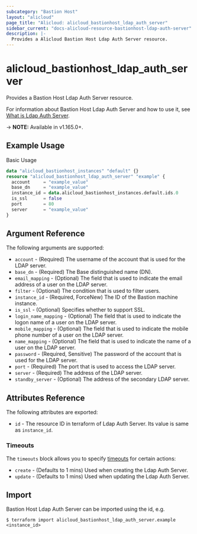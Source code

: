 ```yaml
---
subcategory: "Bastion Host"
layout: "alicloud"
page_title: "Alicloud: alicloud_bastionhost_ldap_auth_server"
sidebar_current: "docs-alicloud-resource-bastionhost-ldap-auth-server"
description: |-
  Provides a Alicloud Bastion Host Ldap Auth Server resource.
---
```


# alicloud\_bastionhost\_ldap\_auth\_server

Provides a Bastion Host Ldap Auth Server resource.

For information about Bastion Host Ldap Auth Server and how to use it, see [What is Ldap Auth Server](https://www.alibabacloud.com/help/en/bastion-host/latest/api-modifyinstanceldapauthserver-v1).

-> **NOTE:** Available in v1.165.0+.

## Example Usage

Basic Usage

```terraform
data "alicloud_bastionhost_instances" "default" {}
resource "alicloud_bastionhost_ldap_auth_server" "example" {
  account     = "example_value"
  base_dn     = "example_value"
  instance_id = data.alicloud_bastionhost_instances.default.ids.0
  is_ssl      = false
  port        = 80
  server      = "example_value"
}
```

## Argument Reference

The following arguments are supported:

* `account` - (Required) The username of the account that is used for the LDAP server.
* `base_dn` - (Required) The Base distinguished name (DN).
* `email_mapping` - (Optional) The field that is used to indicate the email address of a user on the LDAP server.
* `filter` - (Optional) The condition that is used to filter users.
* `instance_id` - (Required, ForceNew) The ID of the Bastion machine instance.
* `is_ssl` - (Optional) Specifies whether to support SSL.
* `login_name_mapping` - (Optional) The field that is used to indicate the logon name of a user on the LDAP server.
* `mobile_mapping` - (Optional) The field that is used to indicate the mobile phone number of a user on the LDAP server.
* `name_mapping` - (Optional) The field that is used to indicate the name of a user on the LDAP server.
* `password` - (Required, Sensitive) The password of the account that is used for the LDAP server.
* `port` - (Required) The port that is used to access the LDAP server.
* `server` - (Required) The address of the LDAP server.
* `standby_server` - (Optional) The address of the secondary LDAP server.

## Attributes Reference

The following attributes are exported:

* `id` - The resource ID in terraform of Ldap Auth Server. Its value is same as `instance_id`.

### Timeouts

The `timeouts` block allows you to specify [timeouts](https://www.terraform.io/docs/configuration-0-11/resources.html#timeouts) for certain actions:

* `create` - (Defaults to 1 mins) Used when creating the Ldap Auth Server.
* `update` - (Defaults to 1 mins) Used when updating the Ldap Auth Server.

## Import

Bastion Host Ldap Auth Server can be imported using the id, e.g.

```
$ terraform import alicloud_bastionhost_ldap_auth_server.example <instance_id>
```